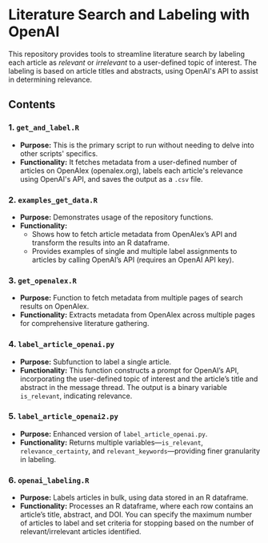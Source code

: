 # Literature Search and Labeling with OpenAI

This repository provides tools to streamline literature search by labeling each article as *relevant* or *irrelevant* to a user-defined topic of interest. The labeling is based on article titles and abstracts, using OpenAI's API to assist in determining relevance.

## Contents

### 1. `get_and_label.R`
- **Purpose:** This is the primary script to run without needing to delve into other scripts' specifics.
- **Functionality:** It fetches metadata from a user-defined number of articles on OpenAlex (openalex.org), labels each article's relevance using OpenAI's API, and saves the output as a `.csv` file.
  
### 2. `examples_get_data.R`
- **Purpose:** Demonstrates usage of the repository functions.
- **Functionality:**
  - Shows how to fetch article metadata from OpenAlex’s API and transform the results into an R dataframe.
  - Provides examples of single and multiple label assignments to articles by calling OpenAI’s API (requires an OpenAI API key).

### 3. `get_openalex.R`
- **Purpose:** Function to fetch metadata from multiple pages of search results on OpenAlex.
- **Functionality:** Extracts metadata from OpenAlex across multiple pages for comprehensive literature gathering.

### 4. `label_article_openai.py`
- **Purpose:** Subfunction to label a single article.
- **Functionality:** This function constructs a prompt for OpenAI’s API, incorporating the user-defined topic of interest and the article’s title and abstract in the message thread. The output is a binary variable `is_relevant`, indicating relevance.

### 5. `label_article_openai2.py`
- **Purpose:** Enhanced version of `label_article_openai.py`.
- **Functionality:** Returns multiple variables—`is_relevant`, `relevance_certainty`, and `relevant_keywords`—providing finer granularity in labeling.

### 6. `openai_labeling.R`
- **Purpose:** Labels articles in bulk, using data stored in an R dataframe.
- **Functionality:** Processes an R dataframe, where each row contains an article’s title, abstract, and DOI. You can specify the maximum number of articles to label and set criteria for stopping based on the number of relevant/irrelevant articles identified.
